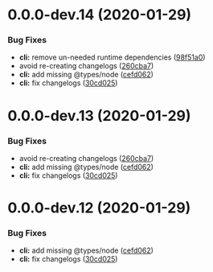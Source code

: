 # 0.0.0-dev.14 (2020-01-29)


### Bug Fixes

* **cli:** remove un-needed runtime dependencies ([98f51a0](https://github.com/mike-north/certin/commit/98f51a014e3333374add952a671281b8d0a7b62c))
* avoid re-creating changelogs ([260cba7](https://github.com/mike-north/certin/commit/260cba7924b7fc2ef9a58e23bfc52f1cd66d8b87))
* **cli:** add missing @types/node ([cefd062](https://github.com/mike-north/certin/commit/cefd062168977390c8b45b7b35613c8c0a307f09))
* **cli:** fix changelogs ([30cd025](https://github.com/mike-north/certin/commit/30cd025d200113f4b9ec2bdafb4a1e7135acdba7))



# 0.0.0-dev.13 (2020-01-29)


### Bug Fixes

* avoid re-creating changelogs ([260cba7](https://github.com/mike-north/certin/commit/260cba7924b7fc2ef9a58e23bfc52f1cd66d8b87))
* **cli:** add missing @types/node ([cefd062](https://github.com/mike-north/certin/commit/cefd062168977390c8b45b7b35613c8c0a307f09))
* **cli:** fix changelogs ([30cd025](https://github.com/mike-north/certin/commit/30cd025d200113f4b9ec2bdafb4a1e7135acdba7))



# 0.0.0-dev.12 (2020-01-29)


### Bug Fixes

* **cli:** add missing @types/node ([cefd062](https://github.com/mike-north/certin/commit/cefd062168977390c8b45b7b35613c8c0a307f09))
* **cli:** fix changelogs ([30cd025](https://github.com/mike-north/certin/commit/30cd025d200113f4b9ec2bdafb4a1e7135acdba7))



